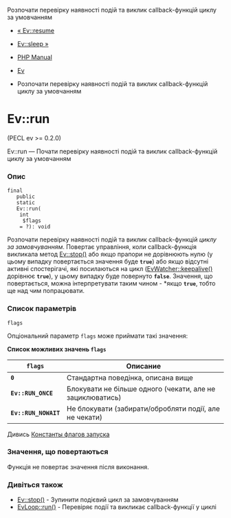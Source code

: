 Розпочати перевірку наявності подій та виклик callback-функцій циклу за умовчанням

-   [« Ev::resume](ev.resume.html)
    
-   [Ev::sleep »](ev.sleep.html)
    
-   [PHP Manual](index.html)
    
-   [Ev](class.ev.html)
    
-   Розпочати перевірку наявності подій та виклик callback-функцій циклу за умовчанням
    

# Ev::run

(PECL ev >= 0.2.0)

Ev::run — Почати перевірку наявності подій та виклик callback-функцій циклу за умовчанням

### Опис

```methodsynopsis
final
   public
   static
   Ev::run(
    int
     $flags
    = ?): void
```

Розпочати перевірку наявності подій та виклик callback-функцій *циклу за замовчуванням*. Повертає управління, коли callback-функція викликала метод [Ev::stop()](ev.stop.html) або якщо прапори не дорівнюють нулю (у цьому випадку повертається значення буде **`true`**) або якщо відсутні активні спостерігачі, які посилаються на цикл ([EvWatcher::keepalive()](evwatcher.keepalive.html) дорівнює **`true`**), у цьому випадку буде повернуто **`false`**. Значення, що повертається, можна інтерпретувати таким чином - \*якщо **`true`**, тобто ще над чим попрацювати.

### Список параметрів

`flags`

Опціональний параметр `flags` може приймати такі значення:

**Список можливих значень `flags`**

| `flags`              | Описание                                                  |
|----------------------|-----------------------------------------------------------|
| **`0`**              | Стандартна поведінка, описана вище                        |
| **`Ev::RUN_ONCE`**   | Блокувати не більше одного (чекати, але не зациклюватись) |
| **`Ev::RUN_NOWAIT`** | Не блокувати (забирати/обробляти події, але не чекати)    |

Дивись [Константы флагов запуска](class.ev.html#ev.constants.run-flags)

### Значення, що повертаються

Функція не повертає значення після виконання.

### Дивіться також

-   [Ev::stop()](ev.stop.html) - Зупинити подієвий цикл за замовчуванням
-   [EvLoop::run()](evloop.run.html) - Перевіряє події та викликає callback-функції у циклі